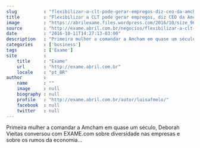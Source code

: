 ```yaml
---
slug          : "flexibilizar-a-clt-pode-gerar-empregos-diz-ceo-da-amcham"
title         : "Flexibilizar a CLT pode gerar empregos, diz CEO da Amcham"
image         : "https://abrilexame.files.wordpress.com/2016/10/size_960_16_9_deborah1.jpg?quality=70&strip=all&w=960"
source        : "http://exame.abril.com.br/negocios/flexibilizar-a-clt-pode-gerar-empregos-diz-ceo-da-amcham-2/"
date          : "2016-10-11T14:27:13-03:00"
description   : "Primeira mulher a comandar a Amcham em quase um século, Deborah Vieitas conversou com EXAME.com sobre diversidade nas empresas e sobre os rumos da economia..."
categories    : ['business']
tags          : ['Exame']
site          :
    title     : "Exame"
    url       : "http://exame.abril.com.br"
    locale    : "pt_BR"
author        :
    name      : ""
    image     : null
    biography : null
    profile   : "http://exame.abril.com.br/autor/luisafmelo/"
    facebook  : null
    twitter   : null
---
```


Primeira mulher a comandar a Amcham em quase um século, Deborah Vieitas conversou com EXAME.com sobre diversidade nas empresas e sobre os rumos da economia...
